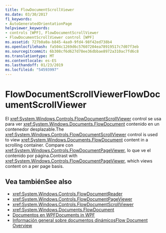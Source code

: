 ```yaml
---
title: FlowDocumentScrollViewer
ms.date: 03/30/2017
f1_keywords:
- AutoGeneratedOrientationPage
helpviewer_keywords:
- controls [WPF], FlowDocumentScrollViewer
- FlowDocumentScrollViewer control [WPF]
ms.assetid: 727b0a0a-b845-4aa9-9fd4-98f42ed738b4
ms.openlocfilehash: fa504c1269d6c57607204ea78919517c7d07f3eb
ms.sourcegitcommit: 6b308cf6d627d78ee36dbbae8972a310ac7fd6c8
ms.translationtype: MT
ms.contentlocale: es-ES
ms.lasthandoff: 01/23/2019
ms.locfileid: "54593997"
---
```

# <a name="flowdocumentscrollviewer"></a><span data-ttu-id="7068b-102">FlowDocumentScrollViewer</span><span class="sxs-lookup"><span data-stu-id="7068b-102">FlowDocumentScrollViewer</span></span>
<span data-ttu-id="7068b-103">El <xref:System.Windows.Controls.FlowDocumentScrollViewer> control se usa para ver <xref:System.Windows.Documents.FlowDocument> contenido en un contenedor desplazable.</span><span class="sxs-lookup"><span data-stu-id="7068b-103">The <xref:System.Windows.Controls.FlowDocumentScrollViewer> control is used to view <xref:System.Windows.Documents.FlowDocument> content in a scrolling container.</span></span> <span data-ttu-id="7068b-104">Compare con <xref:System.Windows.Controls.FlowDocumentPageViewer>, lo que ve el contenido por página.</span><span class="sxs-lookup"><span data-stu-id="7068b-104">Contrast with <xref:System.Windows.Controls.FlowDocumentPageViewer>, which views content on a per page basis.</span></span>  
  
## <a name="see-also"></a><span data-ttu-id="7068b-105">Vea también</span><span class="sxs-lookup"><span data-stu-id="7068b-105">See also</span></span>
- <xref:System.Windows.Controls.FlowDocumentReader>
- <xref:System.Windows.Controls.FlowDocumentPageViewer>
- <xref:System.Windows.Controls.FlowDocumentScrollViewer>
- <xref:System.Windows.Documents.FlowDocument>
- [<span data-ttu-id="7068b-106">Documentos en WPF</span><span class="sxs-lookup"><span data-stu-id="7068b-106">Documents in WPF</span></span>](../../../../docs/framework/wpf/advanced/documents-in-wpf.md)
- [<span data-ttu-id="7068b-107">Información general sobre documentos dinámicos</span><span class="sxs-lookup"><span data-stu-id="7068b-107">Flow Document Overview</span></span>](../../../../docs/framework/wpf/advanced/flow-document-overview.md)
